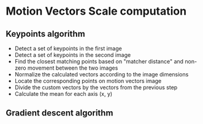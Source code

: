 # Motion Vectors Scale computation

## Keypoints algorithm

- Detect a set of keypoints in the first image
- Detect a set of keypoints in the second image
- Find the closest matching points based on "matcher distance" and non-zero movement between the two images
- Normalize the calculated vectors according to the image dimensions
- Locate the corresponding points on motion vectors image
- Divide the custom vectors by the vectors from the previous step
- Calculate the mean for each axis (x, y)

## Gradient descent algorithm
